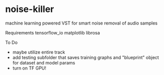# noise-killer
machine learning powered VST for smart noise removal of audio samples

Requirements
tensorflow_io
matplotlib
librosa

To Do
- maybe utilize entire track
- add testing subfolder that saves training graphs and "blueprint" object for dataset and model params
- turn on TF GPU!